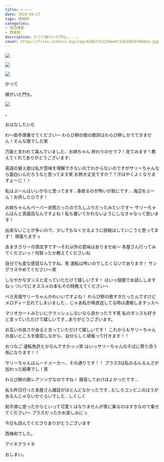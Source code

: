 ```yaml
---
title: ┅ ┅ ┅
date: 2018-04-27
tags: 西條和
categories: 
- 成员博客
- 西條和
description: かつて蜂がいた門も、。...
cover: https://files.zzzhxxx.top/img/43db7c53239ee8f326328d5f460ea.jpg 
---
```

















![](https://files.zzzhxxx.top/img/43db7c53239ee8f326328d5f460ea.jpg)











![](https://files.zzzhxxx.top/img/43db7c53239ee8f326328d5f460ea-01.png)















![](https://files.zzzhxxx.top/img/43db7c53239ee8f326328d5f460ea-02.png)










かつて







蜂がいた門も、








![](https://files.zzzhxxx.top/img/43db7c53239ee8f326328d5f460ea-03.jpg)












。

























おはなしたいむ





わ〜助手席乗せてください〜
わらび餅の歌の歌詞はわらび餅しかでてきません！そんな歌でした笑





万能と言われて喜んでいました、お姉ちゃん
終わりのセラフ！見てみます！教えてくれてありがとうございます♩





英語の替え歌は私が意味を理解できないのでわからないのですがサリーちゃんなら面白いんだろうなと思ってます笑
お熱大丈夫ですか？？汗はやくよくなりますよーに！！





私はぶーんはいいかなと思ってます…事故るのが怖いが故にです…
海辺をぶーん！お供したひです！







お姉ちゃんもペーパー状態だったので久しぶりだったみたいです〜
サリーちゃんほんと真面目なんですよね！私も置いてかれないようにしなきゃなって思います！




出来ないことが多いので、少しでもなくせるように挑戦はしていこうと思ってます！
頑張りますっ



あまきさりーの頭文字です〜それ以外の意味はありませぬ〜
本屋さん行ってみてくださいっ！何買ったか教えてくださいね





自分でも変な感覚なんですね、笑
運転は怖いのでしたくないであります！
サングラスやめてください〜笑




しなやかなダンスと言っていただけて嬉しいです！
はいっ個握でお話ししますねっ
ついでにオススメの本もその時教えてください〜





ぺろ天城サリーちゃんかわいいですよね！
わらび餅の歌すきだったんですけどメロディー忘れてしまいました…
じゃあ私が再放送してる時は連絡しますっえへ





マリオカートみたいにクラッシュしないなら良かったです笑
私のダンスも好きと言っていただけて嬉しいです…ありがとうございます。







お互いの良さがあると言っていただけて嬉しいです！
これからもサリーちゃんの良いところを吸収しながら、自分らしく頑張って行きます！！





おつなご
運転免許とかなんですかっっ笑
はいっサリーちゃんのそばに寄り添う係になります！！





サリーちゃんはムードメーカー、その通りです！！
プラス3は私のるんるんさが加わった結果でし！笑



わらび餅の歌レアソングなのですね！
録音しておけばよかったです…




私も昨日行った本屋さん雑誌がほとんどなかったです…むしろコンビニのほうがあるんじゃないかぐらいでした…しくしく





助手席に座ったからといって可愛くはなりませんが車に乗るのはすきなので乗せてください〜
プラスだったかお楽しみにっ








今日も読んでくださりありがとうございます









西條和でした。













アイネクライネ

















おしまい。



